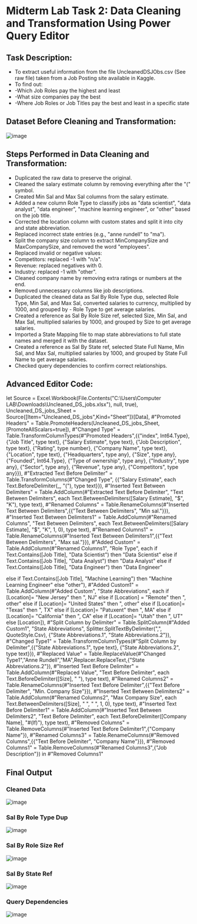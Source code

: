 # Midterm Lab Task 2: Data Cleaning and Transformation Using Power Query Editor
## Task Description: 
- To extract useful information from the file UncleanedDSJObs.csv (See raw file) taken from a Job Posting site available in Kaggle.
- To find out:
- -Which Job Roles pay the highest and least
- -What size companies pay the best
- -Where Job Roles or Job Titles pay the best and least in a specific state
## Dataset Before Cleaning and Transformation:
![image](https://github.com/user-attachments/assets/8a211192-bc15-4f74-a69f-49a64e1cac4e)


## Steps Performed in Data Cleaning and Transformation:
- Duplicated the raw data to preserve the original.
- Cleaned the salary estimate column by removing everything after the "(" symbol.
- Created Min Sal and Max Sal columns from the salary estimate.
- Added a new column Role Type to classify jobs as "data scientist", "data analyst", "data engineer", "machine learning engineer", or "other" based on the job title.
- Corrected the location column with custom states and split it into city and state abbreviation.
- Replaced incorrect state entries (e.g., "anne rundell" to "ma").
- Split the company size column to extract MinCompanySize and MaxCompanySize, and removed the word "employees".
- Replaced invalid or negative values:
- Competitors: replaced -1 with "n/a".
- Revenue: replaced negatives with 0.
- Industry: replaced -1 with "other".
- Cleaned company name by removing extra ratings or numbers at the end.
- Removed unnecessary columns like job descriptions.
- Duplicated the cleaned data as Sal By Role Type dup, selected Role Type, Min Sal, and Max Sal, converted salaries to currency, multiplied by 1000, and grouped by - Role Type to get average salaries.
- Created a reference as Sal By Role Size ref, selected Size, Min Sal, and Max Sal, multiplied salaries by 1000, and grouped by Size to get average salaries.
- Imported a State Mapping file to map state abbreviations to full state names and merged it with the dataset.
- Created a reference as Sal By State ref, selected State Full Name, Min Sal, and Max Sal, multiplied salaries by 1000, and grouped by State Full Name to get average salaries.
- Checked query dependencies to confirm correct relationships.

## Advanced Editor Code:
let
    Source = Excel.Workbook(File.Contents("C:\Users\Computer LAB\Downloads\Uncleaned_DS_jobs.xlsx"), null, true),
    Uncleaned_DS_jobs_Sheet = Source{[Item="Uncleaned_DS_jobs",Kind="Sheet"]}[Data],
    #"Promoted Headers" = Table.PromoteHeaders(Uncleaned_DS_jobs_Sheet, [PromoteAllScalars=true]),
    #"Changed Type" = Table.TransformColumnTypes(#"Promoted Headers",{{"index", Int64.Type}, {"Job Title", type text}, {"Salary Estimate", type text}, {"Job Description", type text}, {"Rating", type number}, {"Company Name", type text}, {"Location", type text}, {"Headquarters", type any}, {"Size", type any}, {"Founded", Int64.Type}, {"Type of ownership", type any}, {"Industry", type any}, {"Sector", type any}, {"Revenue", type any}, {"Competitors", type any}}),
    #"Extracted Text Before Delimiter" = Table.TransformColumns(#"Changed Type", {{"Salary Estimate", each Text.BeforeDelimiter(_, "("), type text}}),
    #"Inserted Text Between Delimiters" = Table.AddColumn(#"Extracted Text Before Delimiter", "Text Between Delimiters", each Text.BetweenDelimiters([Salary Estimate], "$", "K"), type text),
    #"Renamed Columns" = Table.RenameColumns(#"Inserted Text Between Delimiters",{{"Text Between Delimiters", "Min sal."}}),
    #"Inserted Text Between Delimiters1" = Table.AddColumn(#"Renamed Columns", "Text Between Delimiters", each Text.BetweenDelimiters([Salary Estimate], "$", "K", 1, 0), type text),
    #"Renamed Columns1" = Table.RenameColumns(#"Inserted Text Between Delimiters1",{{"Text Between Delimiters", "Max sal."}}),
    #"Added Custom" = Table.AddColumn(#"Renamed Columns1", "Role Type", each if Text.Contains([Job Title], "Data Scientist") then
"Data Scientist"
else if Text.Contains([Job Title], "Data Analyst") then
"Data Analyst"
else if Text.Contains([Job Title], "Data Engineer") then
"Data Engineer"

else if Text.Contains([Job Title], "Machine Learning") then
"Machine Learning Engineer"
else
"other"),
    #"Added Custom1" = Table.AddColumn(#"Added Custom", "State Abbreviations", each if [Location]= "New Jersey" then ", NJ"
else if [Location] = "Remote" then ", other"
else if [Location]= "United States" then ", other"
else if [Location]= "Texas" then ", TX"
else if [Location]= "Patuxent" then ", MA"
else if [Location]= "California" then ", CA"
else if [Location]= "Utah" then ", UT"
else [Location]),
    #"Split Column by Delimiter" = Table.SplitColumn(#"Added Custom1", "State Abbreviations", Splitter.SplitTextByDelimiter(",", QuoteStyle.Csv), {"State Abbreviations.1", "State Abbreviations.2"}),
    #"Changed Type1" = Table.TransformColumnTypes(#"Split Column by Delimiter",{{"State Abbreviations.1", type text}, {"State Abbreviations.2", type text}}),
    #"Replaced Value" = Table.ReplaceValue(#"Changed Type1","Anne Rundell","MA",Replacer.ReplaceText,{"State Abbreviations.2"}),
    #"Inserted Text Before Delimiter" = Table.AddColumn(#"Replaced Value", "Text Before Delimiter", each Text.BeforeDelimiter([Size], " "), type text),
    #"Renamed Columns2" = Table.RenameColumns(#"Inserted Text Before Delimiter",{{"Text Before Delimiter", "Min. Company Size"}}),
    #"Inserted Text Between Delimiters2" = Table.AddColumn(#"Renamed Columns2", "Max Company Size", each Text.BetweenDelimiters([Size], " ", " ", 1, 0), type text),
    #"Inserted Text Before Delimiter1" = Table.AddColumn(#"Inserted Text Between Delimiters2", "Text Before Delimiter", each Text.BeforeDelimiter([Company Name], "#(lf)"), type text),
    #"Removed Columns" = Table.RemoveColumns(#"Inserted Text Before Delimiter1",{"Company Name"}),
    #"Renamed Columns3" = Table.RenameColumns(#"Removed Columns",{{"Text Before Delimiter", "Company Name"}}),
    #"Removed Columns1" = Table.RemoveColumns(#"Renamed Columns3",{"Job Description"})
in
    #"Removed Columns1"


## Final Output
### Cleaned Data
![image](https://github.com/user-attachments/assets/077daa3f-2cb6-4226-8c45-c751f709383b)


### Sal By Role Type Dup
![image](https://github.com/user-attachments/assets/62fe2655-d5b2-4698-b27a-c916a43c1dd9)



### Sal By Role Size Ref
![image](https://github.com/user-attachments/assets/2cda21a0-228d-4a2b-99e9-2adf2ee59bf3)


### Sal By State Ref
![image](https://github.com/user-attachments/assets/b1636d15-e9e3-4f9c-9909-11bb1c7cc26e)



### Query Dependencies
![image](https://github.com/user-attachments/assets/a6d095c6-f479-4f1a-8919-5c37fd631c2c)
